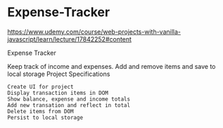 # Expense-Tracker

https://www.udemy.com/course/web-projects-with-vanilla-javascript/learn/lecture/17842252#content 

Expense Tracker

Keep track of income and expenses. Add and remove items and save to local storage
Project Specifications

    Create UI for project
    Display transaction items in DOM
    Show balance, expense and income totals
    Add new transation and reflect in total
    Delete items from DOM
    Persist to local storage
